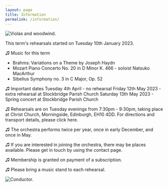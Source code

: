 ```yaml
---
layout: page
title: Information
permalink: /information/
---
```


![Violas and woodwind.](/images/assets/violas_wind.jpeg)

 This term's rehearsals started on Tuesday 10th January 2023. 

♫ Music for this term
- Brahms: Variations on a Theme by Joseph Haydn
- Mozart Piano Concerto No. 20 in D Minor K. 466 - soloist Natsuko MacArthur
- Sibelius Symphony no. 3 in C Major, Op. 52

♫ Important dates
Tuesday 4th April - no rehearsal
Friday 12th May 2023 - extra rehearsal at Stockbridge Parish Church
Saturday 13th May 2023 - Spring concert at Stockbridge Parish Church
                                      
♫  Rehearsals are on Tuesday evenings from 7:30pm - 9:30pm, taking place at Christ Church, Morningside, Edinburgh, EH10 4DD.  For directions and transport details, please click here.
                              
♫   The orchestra performs twice per year, once in early December, and once in May.  

♫   If you are interested in joining the orchestra, there may be places available.  Please get in touch by using the contact page.  

♫   Membership is granted on payment of a subscription.

♫   Please bring a music stand to each rehearsal. 


![Conductor.](/images/assets/conductor.jpeg)

